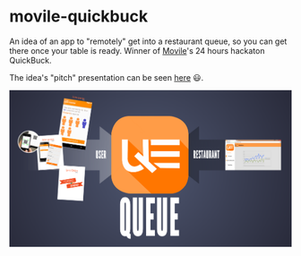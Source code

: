 # movile-quickbuck
An idea of an app to "remotely" get into a restaurant queue, so you can get there once your table is ready. Winner of [Movile](https://movile.com/)'s 24 hours hackaton QuickBuck.

The idea's "pitch" presentation can be seen [here](https://prezi.com/s5d6t-eyn6r_/queue/) :smiley:.

![](https://github.com/laurelkeys/movile-quickbuck/blob/master/presentation-overview.png)
